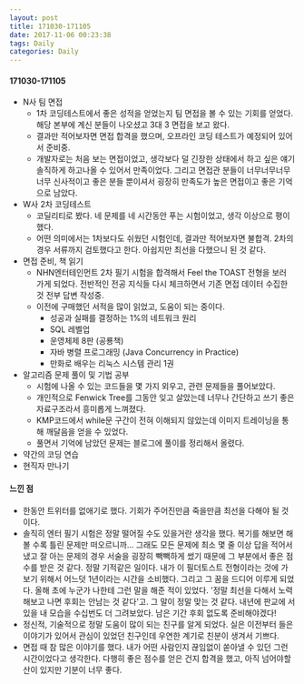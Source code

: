 ```yaml
---
layout: post
title: 171030-171105
date: 2017-11-06 00:23:38
tags: Daily
categories: Daily
---
```


#### 171030-171105

* N사 팀 면접
  * 1차 코딩테스트에서 좋은 성적을 얻었는지 팀 면접을 볼 수 있는 기회를 얻었다. 해당 본부에 계신 분들이 나오셨고 3대 3 면접을 보고 왔다.
  * 결과만 적어보자면 면접 합격을 했으며, 오프라인 코딩 테스트가 예정되어 있어서 준비중.
  * 개발자로는 처음 보는 면접이었고, 생각보다 덜 긴장한 상태에서 하고 싶은 얘기 솔직하게 하고나올 수 있어서 만족이었다. 그리고 면접관 분들이 너무너무너무너무 신사적이고 좋은 분들 뿐이셔서 굉장히 만족도가 높은 면접이고 좋은 기억으로 남았다.
* W사 2차 코딩테스트
  * 코딜리티로 봤다. 네 문제를 네 시간동안 푸는 시험이었고, 생각 이상으로 평이했다.
  * 어떤 의미에서는 1차보다도 쉬웠던 시험인데, 결과만 적어보자면 불합격. 2차의 경우 서류까지 검토했다고 한다. 아쉽지만 최선을 다했으니 된 것 같다.
* 면접 준비, 책 읽기
  * NHN엔터테인먼트 2차 필기 시험을 합격해서 Feel the TOAST 전형을 보러 가게 되었다. 전반적인 전공 지식들 다시 체크하면서 기존 면접 데이터 수집한 것 전부 답변 작성중.
  * 이전에 구매했던 서적을 많이 읽었고, 도움이 되는 중이다.
    * 성공과 실패를 결정하는 1%의 네트워크 원리
    * SQL 레벨업
    * 운영체제 8판 (공룡책)
    * 자바 병렬 프로그래밍 (Java Concurrency in Practice)
    * 만화로 배우는 리눅스 시스템 관리 1권
* 알고리즘 문제 풀이 및 기법 공부
  * 시험에 나올 수 있는 코드들을 몇 가지 외우고, 관련 문제들을 풀어보았다.
  * 개인적으로 Fenwick Tree를 그동안 잊고 살았는데 너무나 간단하고 쓰기 좋은 자료구조라서 흥미롭게 느껴졌다.
  * KMP코드에서 while문 구간이 전혀 이해되지 않았는데 이미지 트레이닝을 통해 깨달음을 얻을 수 있었다.
  * 풀면서 기억에 남았던 문제는 블로그에 풀이를 정리해서 올렸다.
* 약간의 코딩 연습
* 현직자 만나기



#### 느낀 점

* 한동안 트위터를 없애기로 했다. 기회가 주어진만큼 죽을만큼 최선을 다해야 될 것이다.
* 솔직히 엔터 필기 시험은 정말 떨어질 수도 있을거란 생각을 했다. 복기를 해보면 해볼 수록 틀린 문제만 떠오르니까... 그래도 모든 문제에 최소 몇 줄 이상 답을 적어서 냈고 잘 아는 문제의 경우 서술을 굉장히 빽빽하게 썼기 때문에 그 부분에서 좋은 점수를 받은 것 같다. 정말 기적같은 일이다.
  내가 이 필더토스트 전형이라는 것에 가보기 위해서 어느덧 1년이라는 시간을 소비했다. 그리고 그 꿈을 드디어 이루게 되었다. 올해 초에 누군가 나한테 그런 말을 해준 적이 있었다. '정말 최선을 다해서 노력해보고 나면 후회는 안남는 것 같다'고. 그 말이 정말 맞는 것 같다. 내년에 판교에 서있을 내 모습을 수십번도 더 그려보았다. 남은 기간 후회 없도록 준비해야겠다!
* 정신적, 기술적으로 정말 도움이 많이 되는 친구를 알게 되었다. 실은 이전부터 들은 이야기가 있어서 관심이 있었던 친구인데 우연한 계기로 친분이 생겨서 기쁘다.
* 면접 때 참 많은 이야기를 했다. 내가 어떤 사람인지 끊임없이 쏟아낼 수 있던 그런 시간이었다고 생각한다. 다행히 좋은 점수를 얻은 건지 합격을 했고, 아직 넘어야할 산이 있지만 기분이 너무 좋다.
